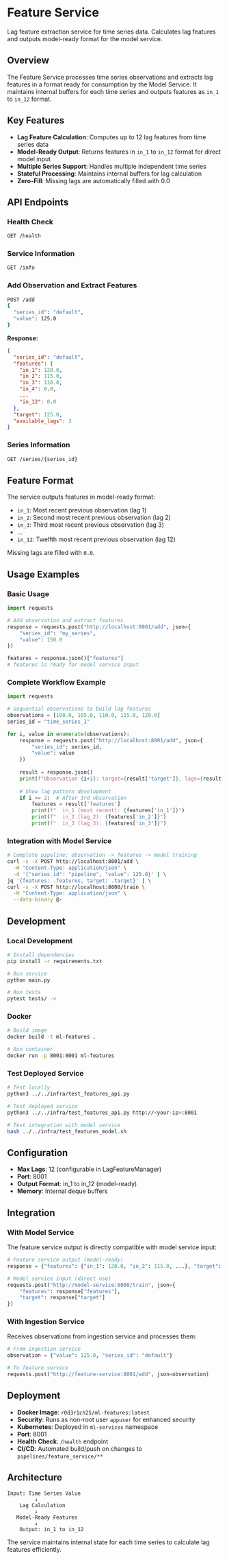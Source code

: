 # Feature Service

Lag feature extraction service for time series data. Calculates lag features and outputs model-ready format for the model service.

## Overview

The Feature Service processes time series observations and extracts lag features in a format ready for consumption by the Model Service. It maintains internal buffers for each time series and outputs features as `in_1` to `in_12` format.

## Key Features

- **Lag Feature Calculation**: Computes up to 12 lag features from time series data
- **Model-Ready Output**: Returns features in `in_1` to `in_12` format for direct model input
- **Multiple Series Support**: Handles multiple independent time series
- **Stateful Processing**: Maintains internal buffers for lag calculation
- **Zero-Fill**: Missing lags are automatically filled with 0.0


## API Endpoints

### Health Check
```bash
GET /health
```

### Service Information
```bash
GET /info
```

### Add Observation and Extract Features
```bash
POST /add
{
  "series_id": "default",
  "value": 125.0
}
```

**Response:**
```json
{
  "series_id": "default",
  "features": {
    "in_1": 120.0,
    "in_2": 115.0,
    "in_3": 110.0,
    "in_4": 0.0,
    ...
    "in_12": 0.0
  },
  "target": 125.0,
  "available_lags": 3
}
```

### Series Information
```bash
GET /series/{series_id}
```

## Feature Format

The service outputs features in model-ready format:
- `in_1`: Most recent previous observation (lag 1)
- `in_2`: Second most recent previous observation (lag 2)
- `in_3`: Third most recent previous observation (lag 3)
- ...
- `in_12`: Twelfth most recent previous observation (lag 12)

Missing lags are filled with `0.0`.

## Usage Examples

### Basic Usage
```python
import requests

# Add observation and extract features
response = requests.post("http://localhost:8001/add", json={
    "series_id": "my_series",
    "value": 150.0
})

features = response.json()["features"]
# features is ready for model service input
```

### Complete Workflow Example
```python
import requests

# Sequential observations to build lag features
observations = [100.0, 105.0, 110.0, 115.0, 120.0]
series_id = "time_series_1"

for i, value in enumerate(observations):
    response = requests.post("http://localhost:8001/add", json={
        "series_id": series_id,
        "value": value
    })
    
    result = response.json()
    print(f"Observation {i+1}: target={result['target']}, lags={result['available_lags']}")
    
    # Show lag pattern development
    if i >= 2:  # After 3rd observation
        features = result['features']
        print(f"  in_1 (most recent): {features['in_1']}")
        print(f"  in_2 (lag_2): {features['in_2']}")
        print(f"  in_3 (lag_3): {features['in_3']}")
```

### Integration with Model Service
```bash
# Complete pipeline: observation -> features -> model training
curl -s -X POST http://localhost:8001/add \
  -H "Content-Type: application/json" \
  -d '{"series_id": "pipeline", "value": 125.0}' | \
jq '{features: .features, target: .target}' | \
curl -s -X POST http://localhost:8000/train \
  -H "Content-Type: application/json" \
  --data-binary @-
```

## Development

### Local Development
```bash
# Install dependencies
pip install -r requirements.txt

# Run service
python main.py

# Run tests
pytest tests/ -v
```

### Docker
```bash
# Build image
docker build -t ml-features .

# Run container
docker run -p 8001:8001 ml-features
```

### Test Deployed Service
```bash
# Test locally
python3 ../../infra/test_features_api.py

# Test deployed service
python3 ../../infra/test_features_api.py http://<your-ip>:8001

# Test integration with model service
bash ../../infra/test_features_model.sh
```

## Configuration

- **Max Lags**: 12 (configurable in LagFeatureManager)
- **Port**: 8001
- **Output Format**: in_1 to in_12 (model-ready)
- **Memory**: Internal deque buffers

## Integration

### With Model Service
The feature service output is directly compatible with model service input:

```python
# Feature service output (model-ready)
response = {"features": {"in_1": 120.0, "in_2": 115.0, ...}, "target": 125.0}

# Model service input (direct use)
requests.post("http://model-service:8000/train", json={
    "features": response["features"],
    "target": response["target"]
})
```

### With Ingestion Service
Receives observations from ingestion service and processes them:

```python
# From ingestion service
observation = {"value": 125.0, "series_id": "default"}

# To feature service
requests.post("http://feature-service:8001/add", json=observation)
```

## Deployment

- **Docker Image**: `r0d3r1ch25/ml-features:latest`
- **Security**: Runs as non-root user `appuser` for enhanced security
- **Kubernetes**: Deployed in `ml-services` namespace
- **Port**: 8001
- **Health Check**: `/health` endpoint
- **CI/CD**: Automated build/push on changes to `pipelines/feature_service/**`

## Architecture

```
Input: Time Series Value
         ↓
    Lag Calculation
         ↓
   Model-Ready Features
         ↓
    Output: in_1 to in_12
```

The service maintains internal state for each time series to calculate lag features efficiently.